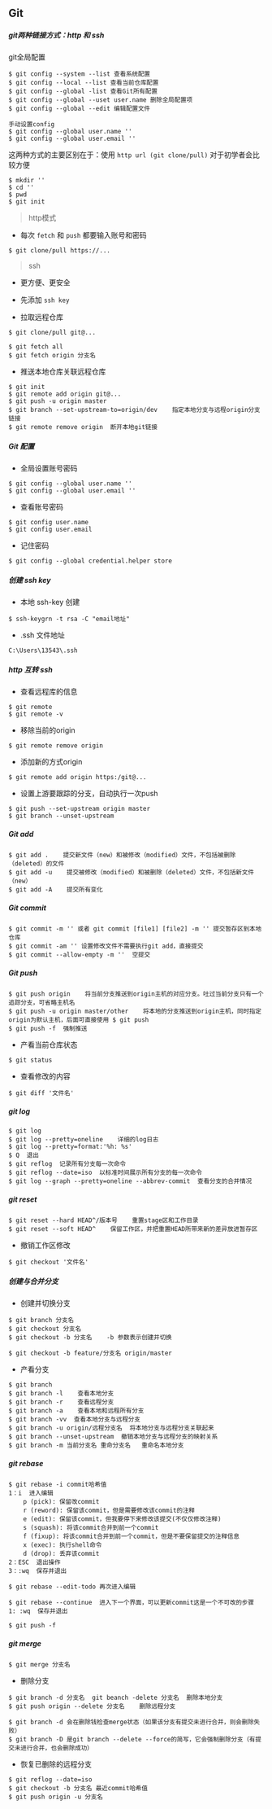 ## Git

##### git两种链接方式：http 和 ssh

git全局配置

```
$ git config --system --list 查看系统配置
$ git config --local --list 查看当前仓库配置
$ git config --global -list 查看Git所有配置
$ git config --global --uset user.name 删除全局配置项
$ git config --global --edit 编辑配置文件

手动设置config
$ git config --global user.name ''
$ git config --global user.email ''
```

这两种方式的主要区别在于：使用 `http url (git clone/pull)` 对于初学者会比较方便

```
$ mkdir ''
$ cd ''
$ pwd
$ git init
```

> http模式

- 每次 `fetch` 和 `push` 都要输入账号和密码

```
$ git clone/pull https://...
```

> ssh

- 更方便、更安全

- 先添加 `ssh key`

- 拉取远程仓库

```
$ git clone/pull git@...

$ git fetch all
$ git fetch origin 分支名
```

- 推送本地仓库关联远程仓库

```
$ git init
$ git remote add origin git@...
$ git push -u origin master
$ git branch --set-upstream-to=origin/dev    指定本地分支与远程origin分支链接
$ git remote remove origin  断开本地git链接
```

##### Git 配置

+ 全局设置账号密码

```
$ git config --global user.name ''
$ git config --global user.email ''
```

+ 查看账号密码

```
$ git config user.name
$ git config user.email
```

+ 记住密码

```
$ git config --global credential.helper store
```

##### 创建 ssh key

- 本地 ssh-key 创建

```
$ ssh-keygrn -t rsa -C "email地址"
```

- .ssh 文件地址

```
C:\Users\13543\.ssh
```

##### http 互转 ssh

- 查看远程库的信息

```
$ git remote
$ git remote -v
```

- 移除当前的origin

```
$ git remote remove origin
```

- 添加新的方式origin

```
$ git remote add origin https:/git@...
```

- 设置上游要跟踪的分支，自动执行一次push

```
$ git push --set-upstream origin master
$ git branch --unset-upstream
```

##### Git add

```
$ git add .    提交新文件（new）和被修改（modified）文件，不包括被删除（deleted）的文件
$ git add -u    提交被修改（modified）和被删除（deleted）文件，不包括新文件（new）
$ git add -A    提交所有变化
```

##### Git commit

```
$ git commit -m '' 或者 git commit [file1] [file2] -m '' 提交暂存区到本地仓库
$ git commit -am '' 设置修改文件不需要执行git add，直接提交
$ git commit --allow-empty -m ''  空提交
```

##### Git push

```
$ git push origin    将当前分支推送到origin主机的对应分支。吐过当前分支只有一个追踪分支，可省略主机名
$ git push -u origin master/other    将本地的分支推送到origin主机，同时指定origin为默认主机，后面可直接使用 $ git push
$ git push -f  强制推送
```

+ 产看当前仓库状态

```
$ git status
```

+ 查看修改的内容

```
$ git diff '文件名'
```

##### git log

```
$ git log
$ git log --pretty=oneline    详细的log日志
$ git log --pretty=format:'%h: %s'
$ Q  退出
$ git reflog  记录所有分支每一次命令
$ git reflog --date=iso  以标准时间展示所有分支的每一次命令
$ git log --graph --pretty=oneline --abbrev-commit  查看分支的合并情况
```

##### git reset

```
$ git reset --hard HEAD^/版本号    重置stage区和工作目录
$ git reset --soft HEAD^    保留工作区，并把重置HEAD所带来新的差异放进暂存区
```

+ 撤销工作区修改

```
$ git checkout '文件名'
```

##### 创建与合并分支

* 创建并切换分支

```
$ git branch 分支名
$ git checkout 分支名
$ git checkout -b 分支名    -b 参数表示创建并切换

$ git checkout -b feature/分支名 origin/master
```

* 产看分支

```
$ git branch
$ git branch -l    查看本地分支
$ git branch -r    查看远程分支
$ git branch -a    查看本地和远程所有分支
$ git branch -vv  查看本地分支与远程分支
$ git branch -u origin/远程分支名  将本地分支与远程分支关联起来
$ git branch --unset-upstream  撤销本地分支与远程分支的映射关系
$ git branch -m 当前分支名 重命分支名   重命名本地分支
```

##### git rebase
```
$ git rebase -i commit哈希值
1：i  进入编辑
    p (pick): 保留改commit
    r (reword): 保留该commit，但是需要修改该commit的注释
    e (edit): 保留该commit，但我要停下来修改该提交(不仅仅修改注释)
    s (squash): 将该commit合并到前一个commit
    f (fixup): 将该commit合并到前一个commit，但是不要保留提交的注释信息
    x (exec): 执行shell命令
    d (drop): 丢弃该commit
2：ESC  退出操作
3：:wq  保存并退出

$ git rebase --edit-todo 再次进入编辑

$ git rebase --continue  进入下一个界面，可以更新commit这是一个不可改的步骤
1: :wq  保存并退出

$ git push -f

```

##### git merge

```
$ git merge 分支名
```

* 删除分支

```
$ git branch -d 分支名  git beanch -delete 分支名  删除本地分支
$ git push origin --delete 分支名    删除远程分支

$ git branch -d 会在删除钱检查merge状态（如果该分支有提交未进行合并，则会删除失败）
$ git branch -D 是git branch --delete --force的简写，它会强制删除分支（有提交未进行合并，也会删除成功）
```

+ 恢复已删除的远程分支

```
$ git reflog --date=iso
$ git checkout -b 分支名 最近commit哈希值
$ git push origin -u 分支名
```